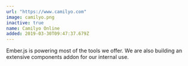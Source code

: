 ```yaml
---
url: "https://www.camilyo.com"
image: camilyo.png
inactive: true
name: Camilyo Online
added: 2019-03-30T09:47:37.679Z
---
```

Ember.js is powering most of the tools we offer. We are also building an extensive components addon for our internal use.
